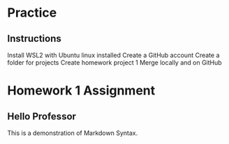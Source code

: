 # Practice 
## Instructions
Install WSL2 with Ubuntu linux installed Create a GitHub account Create a folder for projects Create homework project 1 Merge locally and on  GitHub

# Homework 1 Assignment 
## Hello Professor
This is a demonstration of Markdown Syntax.
